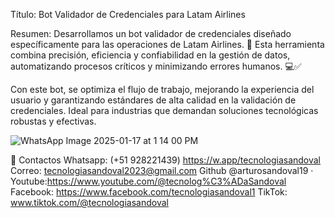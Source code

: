 Título:
Bot Validador de Credenciales para Latam Airlines

Resumen:
Desarrollamos un bot validador de credenciales diseñado específicamente para las operaciones de Latam Airlines. 🛫 Esta herramienta combina precisión, eficiencia y confiabilidad en la gestión de datos, automatizando procesos críticos y minimizando errores humanos. 💻✅

Con este bot, se optimiza el flujo de trabajo, mejorando la experiencia del usuario y garantizando estándares de alta calidad en la validación de credenciales. Ideal para industrias que demandan soluciones tecnológicas robustas y efectivas.



![WhatsApp Image 2025-01-17 at 1 14 00 PM](https://github.com/user-attachments/assets/7f305a47-70d3-4dda-bfad-8d90b329ba4f)


📝 Contactos
Whatsapp: (+51 928221439)  https://w.app/tecnologiasandoval
Correo: tecnologiasandoval2023@gmail.com
Github @arturosandoval19 ·  
Youtube:https://www.youtube.com/@tecnolog%C3%ADaSandoval
Facebook: https://www.facebook.com/tecnologiasandoval1
TikTok: www.tiktok.com/@tecnologiasandoval
